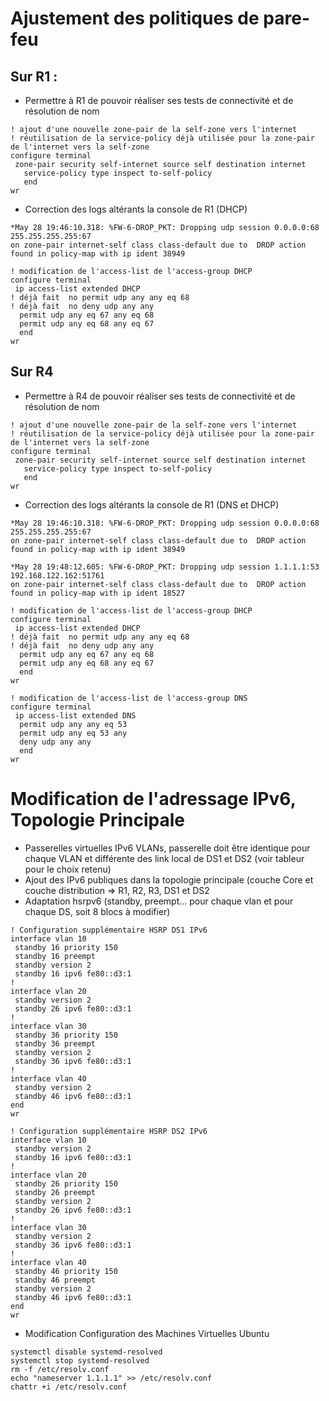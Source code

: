 # Ajustement des politiques de pare-feu

## Sur R1 :
- Permettre à R1 de pouvoir réaliser ses tests de connectivité et de résolution de nom
```
! ajout d'une nouvelle zone-pair de la self-zone vers l'internet
! réutilisation de la service-policy déjà utilisée pour la zone-pair de l'internet vers la self-zone
configure terminal
 zone-pair security self-internet source self destination internet
   service-policy type inspect to-self-policy
   end
wr
```
- Correction des logs altérants la console de R1 (DHCP)
```
*May 28 19:46:10.318: %FW-6-DROP_PKT: Dropping udp session 0.0.0.0:68 255.255.255.255:67 
on zone-pair internet-self class class-default due to  DROP action found in policy-map with ip ident 38949
```
```
! modification de l'access-list de l'access-group DHCP
configure terminal
 ip access-list extended DHCP
! déjà fait  no permit udp any any eq 68
! déjà fait  no deny udp any any
  permit udp any eq 67 any eq 68
  permit udp any eq 68 any eq 67
  end
wr
```

## Sur R4
- Permettre à R4 de pouvoir réaliser ses tests de connectivité et de résolution de nom
```
! ajout d'une nouvelle zone-pair de la self-zone vers l'internet
! réutilisation de la service-policy déjà utilisée pour la zone-pair de l'internet vers la self-zone
configure terminal
 zone-pair security self-internet source self destination internet
   service-policy type inspect to-self-policy
   end
wr
```
- Correction des logs altérants la console de R1 (DNS et DHCP)
```
*May 28 19:46:10.318: %FW-6-DROP_PKT: Dropping udp session 0.0.0.0:68 255.255.255.255:67 
on zone-pair internet-self class class-default due to  DROP action found in policy-map with ip ident 38949
```
```
*May 28 19:48:12.605: %FW-6-DROP_PKT: Dropping udp session 1.1.1.1:53 192.168.122.162:51761 
on zone-pair internet-self class class-default due to  DROP action found in policy-map with ip ident 18527
```
```
! modification de l'access-list de l'access-group DHCP
configure terminal
 ip access-list extended DHCP
! déjà fait  no permit udp any any eq 68
! déjà fait  no deny udp any any
  permit udp any eq 67 any eq 68
  permit udp any eq 68 any eq 67
  end
wr
```
```
! modification de l'access-list de l'access-group DNS
configure terminal
 ip access-list extended DNS
  permit udp any any eq 53
  permit udp any eq 53 any
  deny udp any any
  end
wr
```
# Modification de l'adressage IPv6, Topologie Principale
- Passerelles virtuelles IPv6 VLANs, passerelle doit être identique pour chaque VLAN et différente des link local de DS1 et DS2 (voir tableur pour le choix retenu)
- Ajout des IPv6 publiques dans la topologie principale (couche Core et couche distribution => R1, R2, R3, DS1 et DS2 
- Adaptation hsrpv6 (standby, preempt... pour chaque vlan et pour chaque DS, soit 8 blocs à modifier)

```
! Configuration supplémentaire HSRP DS1 IPv6
interface vlan 10
 standby 16 priority 150
 standby 16 preempt
 standby version 2
 standby 16 ipv6 fe80::d3:1
!
interface vlan 20
 standby version 2
 standby 26 ipv6 fe80::d3:1
!
interface vlan 30
 standby 36 priority 150
 standby 36 preempt
 standby version 2
 standby 36 ipv6 fe80::d3:1
!
interface vlan 40
 standby version 2
 standby 46 ipv6 fe80::d3:1
end
wr
```
```
! Configuration supplémentaire HSRP DS2 IPv6
interface vlan 10
 standby version 2
 standby 16 ipv6 fe80::d3:1
!
interface vlan 20
 standby 26 priority 150
 standby 26 preempt
 standby version 2
 standby 26 ipv6 fe80::d3:1
!
interface vlan 30
 standby version 2
 standby 36 ipv6 fe80::d3:1
!
interface vlan 40
 standby 46 priority 150
 standby 46 preempt
 standby version 2
 standby 46 ipv6 fe80::d3:1
end
wr
```
- Modification Configuration des Machines Virtuelles Ubuntu
```
systemctl disable systemd-resolved
systemctl stop systemd-resolved
rm -f /etc/resolv.conf
echo "nameserver 1.1.1.1" >> /etc/resolv.conf
chattr +i /etc/resolv.conf
```
